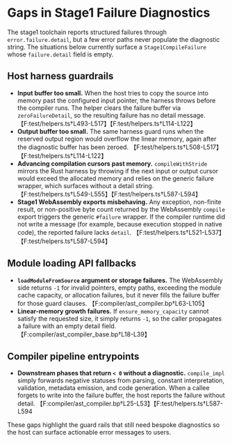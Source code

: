 # Gaps in Stage1 Failure Diagnostics

The stage1 toolchain reports structured failures through `error.failure.detail`, but a few error
paths never populate the diagnostic string. The situations below currently surface a
`Stage1CompileFailure` whose `failure.detail` field is empty.

## Host harness guardrails

- **Input buffer too small.** When the host tries to copy the source into memory past the
  configured input pointer, the harness throws before the compiler runs. The helper clears the
  failure buffer via `zeroFailureDetail`, so the resulting failure has no detail message. 【F:test/helpers.ts†L493-L517】【F:test/helpers.ts†L114-L122】
- **Output buffer too small.** The same harness guard runs when the reserved output region would
  overflow the linear memory, again after the diagnostic buffer has been zeroed. 【F:test/helpers.ts†L508-L517】【F:test/helpers.ts†L114-L122】
- **Advancing compilation cursors past memory.** `compileWithStride` mirrors the Rust harness by
  throwing if the next input or output cursor would exceed the allocated memory and relies on the
  generic failure wrapper, which surfaces without a detail string. 【F:test/helpers.ts†L549-L555】【F:test/helpers.ts†L587-L594】
- **Stage1 WebAssembly exports misbehaving.** Any exception, non-finite result, or non-positive byte
  count returned by the WebAssembly `compile` export triggers the generic `#failure` wrapper. If the
  compiler runtime did not write a message (for example, because execution stopped in native code),
  the reported failure lacks `detail`. 【F:test/helpers.ts†L521-L537】【F:test/helpers.ts†L587-L594】

## Module loading API fallbacks

- **`loadModuleFromSource` argument or storage failures.** The WebAssembly side returns `-1` for
  invalid pointers, empty paths, exceeding the module cache capacity, or allocation failures, but it
  never fills the failure buffer for those guard clauses. 【F:compiler/ast_compiler.bp†L63-L105】
- **Linear-memory growth failures.** If `ensure_memory_capacity` cannot satisfy the requested size,
  it simply returns `-1`, so the caller propagates a failure with an empty detail field. 【F:compiler/ast_compiler_base.bp†L18-L39】

## Compiler pipeline entrypoints

- **Downstream phases that return `< 0` without a diagnostic.** `compile_impl` simply forwards
  negative statuses from parsing, constant interpretation, validation, metadata emission, and code
  generation. When a callee forgets to write into the failure buffer, the host reports the failure
  without detail. 【F:compiler/ast_compiler.bp†L25-L53】【F:test/helpers.ts†L587-L594

These gaps highlight the guard rails that still need bespoke diagnostics so the host can surface
actionable error messages to users.
